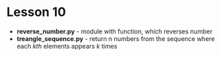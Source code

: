 # Lesson 10
+ __reverse_number.py__ - module with function, which reverses number
+ __treangle_sequence.py__ - return n numbers from the sequence where each _kth_ elements appears _k_ times